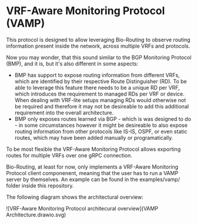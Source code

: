 # VRF-Aware Monitoring Protocol (VAMP)

This protocol is designed to allow leveraging Bio-Routing to observe routing information present inside the network, across multiple VRFs and protocols.

Now you may wonder, that this sound similar to the BGP Monitoring Protocol (BMP), and it is, but it's also different in some aspects:

 * BMP has support to expose routing information from different VRFs, which are identified by their respective Route Distinguisher (RD). To be able to leverage this feature there needs to be a unique RD per VRF, which introduces the requirement to managed RDs per VRF or device. When dealing with VRF-lite setups managing RDs would otherwise not be required and therefore it may not be desireable to add this additional requirement into the overall architecture.
 * BMP only exposes routes learned via BGP - which is was designed to do - in some circumstances however it might be desireable to also expose routing information from other protocols like IS-IS, OSPF, or even static routes, which may have been added manually or programatically.

To be most flexible the VRF-Aware Monitoring Protocol allows exporting routes for multiple VRFs over one gRPC connection.

Bio-Routing, at least for now, only implements a VRF-Aware Monitoring Protocol client componenent, meaning that the user has to run a VAMP server by themselves. An example can be found in the examples/vamp/ folder inside this repository.

The following diagram shows the architectural overview:

![VRF-Aware Monitoring Protocol architecural overview](VAMP Architecture.drawio.svg)